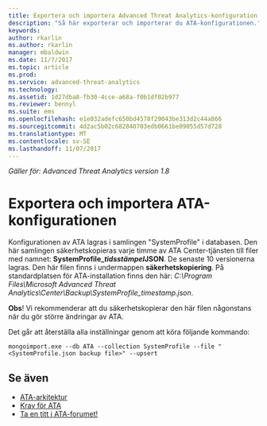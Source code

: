 ```yaml
---
title: Exportera och importera Advanced Threat Analytics-konfiguration | Microsoft Docs
description: "Så här exporterar och importerar du ATA-konfigurationen."
keywords: 
author: rkarlin
ms.author: rkarlin
manager: mbaldwin
ms.date: 11/7/2017
ms.topic: article
ms.prod: 
ms.service: advanced-threat-analytics
ms.technology: 
ms.assetid: 1d27dba8-fb30-4cce-a68a-f0b1df02b977
ms.reviewer: bennyl
ms.suite: ems
ms.openlocfilehash: e1e032adefc650bd4578f29043be313d2c44a866
ms.sourcegitcommit: 4d2ac5b02c682840703edb0661be09055d57d728
ms.translationtype: MT
ms.contentlocale: sv-SE
ms.lasthandoff: 11/07/2017
---
```

*Gäller för: Advanced Threat Analytics version 1.8*



# <a name="export-and-import-the-ata-configuration"></a>Exportera och importera ATA-konfigurationen
Konfigurationen av ATA lagras i samlingen "SystemProfile" i databasen.
Den här samlingen säkerhetskopieras varje timme av ATA Center-tjänsten till filer med namnet:  **SystemProfile_*tidsstämpel*JSON**. De senaste 10 versionerna lagras. Den här filen finns i undermappen **säkerhetskopiering**. På standardplatsen för ATA-installation finns den här:  *C:\Program Files\Microsoft Advanced Threat Analytics\Center\Backup\SystemProfile_*timestamp*.json*. 

**Obs**! Vi rekommenderar att du säkerhetskopierar den här filen någonstans när du gör större ändringar av ATA.

Det går att återställa alla inställningar genom att köra följande kommando:

`mongoimport.exe --db ATA --collection SystemProfile --file "<SystemProfile.json backup file>" --upsert`

## <a name="see-also"></a>Se även
- [ATA-arkitektur](ata-architecture.md)
- [Krav för ATA](ata-prerequisites.md)
- [Ta en titt i ATA-forumet!](https://social.technet.microsoft.com/Forums/security/home?forum=mata)

